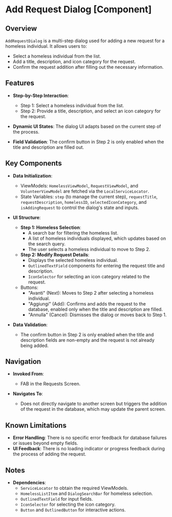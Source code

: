 # Add Request Dialog [Component]

## Overview

`AddRequestDialog` is a multi-step dialog used for adding a new request for a homeless individual. It allows users to:

- Select a homeless individual from the list.
- Add a title, description, and icon category for the request.
- Confirm the request addition after filling out the necessary information.

## Features

- **Step-by-Step Interaction**:
    - Step 1: Select a homeless individual from the list.
    - Step 2: Provide a title, description, and select an icon category for the request.

- **Dynamic UI States**: The dialog UI adapts based on the current step of the process.
- **Field Validation**: The confirm button in Step 2 is only enabled when the title and description are filled out.

## Key Components

- **Data Initialization**:
    - ViewModels: `HomelessViewModel`, `RequestViewModel`, and `VolunteerViewModel` are fetched via the `LocalServiceLocator`.
    - State Variables: `step` (to manage the current step), `requestTitle`, `requestDescription`, `homelessID`, `selectedIconCategory`, and `isAddingRequest` to control the dialog's state and inputs.

- **UI Structure**:
    - **Step 1: Homeless Selection**:
        - A search bar for filtering the homeless list.
        - A list of homeless individuals displayed, which updates based on the search query.
        - The user selects a homeless individual to move to Step 2.
    - **Step 2: Modify Request Details**:
        - Displays the selected homeless individual.
        - `OutlinedTextField` components for entering the request title and description.
        - `IconSelector` for selecting an icon category related to the request.
    - Buttons:
        - "Avanti" (Next): Moves to Step 2 after selecting a homeless individual.
        - "Aggiungi" (Add): Confirms and adds the request to the database, enabled only when the title and description are filled.
        - "Annulla" (Cancel): Dismisses the dialog or moves back to Step 1.

- **Data Validation**:
    - The confirm button in Step 2 is only enabled when the title and description fields are non-empty and the request is not already being added.

## Navigation

- **Invoked From**:
    -  FAB in the Requests Screen.

- **Navigates To**:
    - Does not directly navigate to another screen but triggers the addition of the request in the database, which may update the parent screen.

## Known Limitations

- **Error Handling**: There is no specific error feedback for database failures or issues beyond empty fields.
- **UI Feedback**: There is no loading indicator or progress feedback during the process of adding the request.

## Notes

- **Dependencies**:
    - `ServiceLocator` to obtain the required ViewModels.
    - `HomelessListItem` and `DialogSearchBar` for homeless selection.
    - `OutlinedTextField` for input fields.
    - `IconSelector` for selecting the icon category.
    - `Button` and `OutlinedButton` for interactive actions.
